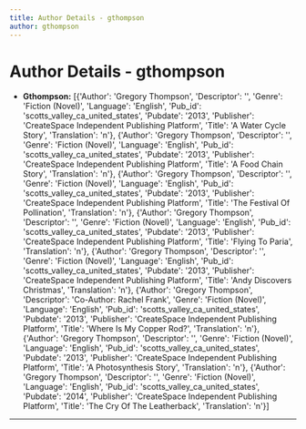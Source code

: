 ```yaml
---
title: Author Details - gthompson
author: gthompson
---
```


# Author Details - gthompson

<ul>
    <li><strong>Gthompson:</strong> [{'Author': 'Gregory Thompson', 'Descriptor': '', 'Genre': 'Fiction (Novel)', 'Language': 'English', 'Pub_id': 'scotts_valley_ca_united_states', 'Pubdate': '2013', 'Publisher': 'CreateSpace Independent Publishing Platform', 'Title': 'A Water Cycle Story', 'Translation': 'n'}, {'Author': 'Gregory Thompson', 'Descriptor': '', 'Genre': 'Fiction (Novel)', 'Language': 'English', 'Pub_id': 'scotts_valley_ca_united_states', 'Pubdate': '2013', 'Publisher': 'CreateSpace Independent Publishing Platform', 'Title': 'A Food Chain Story', 'Translation': 'n'}, {'Author': 'Gregory Thompson', 'Descriptor': '', 'Genre': 'Fiction (Novel)', 'Language': 'English', 'Pub_id': 'scotts_valley_ca_united_states', 'Pubdate': '2013', 'Publisher': 'CreateSpace Independent Publishing Platform', 'Title': 'The Festival Of Pollination', 'Translation': 'n'}, {'Author': 'Gregory Thompson', 'Descriptor': '', 'Genre': 'Fiction (Novel)', 'Language': 'English', 'Pub_id': 'scotts_valley_ca_united_states', 'Pubdate': '2013', 'Publisher': 'CreateSpace Independent Publishing Platform', 'Title': 'Flying To Paria', 'Translation': 'n'}, {'Author': 'Gregory Thompson', 'Descriptor': '', 'Genre': 'Fiction (Novel)', 'Language': 'English', 'Pub_id': 'scotts_valley_ca_united_states', 'Pubdate': '2013', 'Publisher': 'CreateSpace Independent Publishing Platform', 'Title': 'Andy Discovers Christmas', 'Translation': 'n'}, {'Author': 'Gregory Thompson', 'Descriptor': 'Co-Author: Rachel Frank', 'Genre': 'Fiction (Novel)', 'Language': 'English', 'Pub_id': 'scotts_valley_ca_united_states', 'Pubdate': '2013', 'Publisher': 'CreateSpace Independent Publishing Platform', 'Title': 'Where Is My Copper Rod?', 'Translation': 'n'}, {'Author': 'Gregory Thompson', 'Descriptor': '', 'Genre': 'Fiction (Novel)', 'Language': 'English', 'Pub_id': 'scotts_valley_ca_united_states', 'Pubdate': '2013', 'Publisher': 'CreateSpace Independent Publishing Platform', 'Title': 'A Photosynthesis Story', 'Translation': 'n'}, {'Author': 'Gregory Thompson', 'Descriptor': '', 'Genre': 'Fiction (Novel)', 'Language': 'English', 'Pub_id': 'scotts_valley_ca_united_states', 'Pubdate': '2014', 'Publisher': 'CreateSpace Independent Publishing Platform', 'Title': 'The Cry Of The Leatherback', 'Translation': 'n'}]</li>
</ul>
<hr>